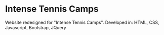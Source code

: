 # Intense Tennis Camps
Website redesigned for "Intense Tennis Camps".
Developed in: HTML, CSS, Javascript, Bootstrap, JQuery
